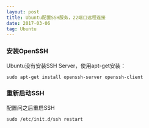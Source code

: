 ```yaml
---
layout: post
title: Ubuntu配置SSH服务，22端口远程连接
date: 2017-03-06
tag: Ubuntu
---
```


### 安装OpenSSH

Ubuntu没有安装SSH Server，使用apt-get安装：
```shell
sudo apt-get install openssh-server openssh-client
```

### 重新启动SSH
配置问之后重启SSH
```shell
sudo /etc/init.d/ssh restart
```